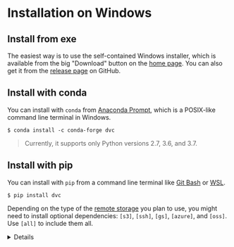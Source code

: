 # Installation on Windows

## Install from exe

The easiest way is to use the self-contained Windows installer, which is
available from the big "Download" button on the [home page](/). You can also get
it from the [release page](https://github.com/iterative/dvc/releases/) on
GitHub.

## Install with conda

You can install with `conda` from
[Anaconda Prompt](https://docs.anaconda.com/anaconda/user-guide/getting-started/#open-prompt-win),
which is a POSIX-like command line terminal in Windows.

```dvc
$ conda install -c conda-forge dvc
```

> Currently, it supports only Python versions 2.7, 3.6, and 3.7.

## Install with pip

You can install with `pip` from a command line terminal like
[Git Bash](https://gitforwindows.org/#bash) or
[WSL](https://blogs.windows.com/windowsdeveloper/2016/03/30/run-bash-on-ubuntu-on-windows/).

```dvc
$ pip install dvc
```

Depending on the type of the
[remote storage](/doc/user-guide/external-dependencies) you plan to use, you
might need to install optional dependencies: `[s3]`, `[ssh]`, `[gs]`, `[azure]`,
and `[oss]`. Use `[all]` to include them all.

<details>

### Example: How to install DVC with support for Amazon S3 storage

```dvc
$ pip install 'dvc[s3]'
```

In this case it installs `boto3` library as well, besides DVC.

</details>
